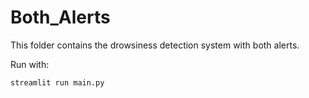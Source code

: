 # Both_Alerts

This folder contains the drowsiness detection system with both alerts.

Run with:

```bash
streamlit run main.py
```